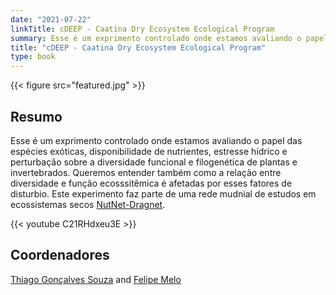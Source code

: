 ```yaml
---
date: "2021-07-22"
linkTitle: cDEEP - Caatina Dry Ecosystem Ecological Program
summary: Esse é um exprimento controlado onde estamos avaliando o papel das espécies exóticas, disponibilidade de nutrientes, estresse hídrico e perturbação sobre a diversidade funcional e filogenética de plantas e invertebrados. Queremos entender também como a relação entre diversidade e função ecosssitêmica é afetadas por esses fatores de disturbio. Este experimento faz parte de uma rede mudnial de estudos em ecossistemas secos
title: "cDEEP - Caatina Dry Ecosystem Ecological Program"
type: book
---
```


{{< figure src="featured.jpg" >}}

## Resumo

Esse é um exprimento controlado onde estamos avaliando o papel das espécies exóticas, disponibilidade de nutrientes, estresse hídrico e perturbação sobre a diversidade funcional e filogenética de plantas e invertebrados. Queremos entender também como a relação entre diversidade e função ecosssitêmica é afetadas por esses fatores de disturbio. Este experimento faz parte de uma rede mudnial de estudos em ecossistemas secos [NutNet-Dragnet](https://nutnet.org/dragnet). 

{{< youtube C21RHdxeu3E >}}

## Coordenadores

[Thiago Gonçalves Souza](https://scholar.google.com.br/citations?hl=pt-BR&user=TjaP2l8AAAAJ) and [Felipe Melo](https://scholar.google.com.br/citations?user=ytoqEukAAAAJ&hl=pt-BR)  